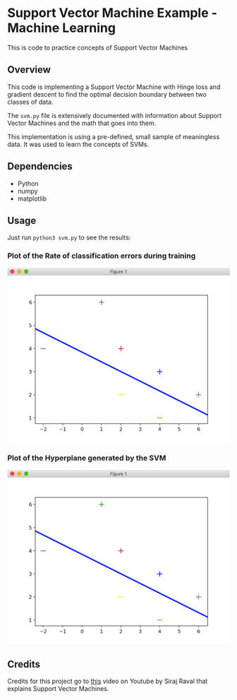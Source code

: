 # Support Vector Machine Example - Machine Learning
This is code to practice concepts of Support Vector Machines

## Overview

This code is implementing a Support Vector Machine with Hinge loss and gradient descent to find the optimal decision boundary between two classes of data.

The ``svm.py`` file is extensively documented with information about Support Vector Machines and the math that goes into them.

This implementation is using a pre-defined, small sample of meaningless data. It was used to learn the concepts of SVMs.


## Dependencies

* Python
* numpy
* matplotlib

## Usage

Just run ``python3 svm.py`` to see the results:

### Plot of the Rate of classification errors during training

![The rate of classification errors during training](https://github.com/chandl/ML-Support-Vector-Machine/blob/master/classification-results.png "The rate of classification errors during training.")

### Plot of the Hyperplane generated by the SVM

![A plot of the hyperplane generated by the support vector machine](https://github.com/chandl/ML-Support-Vector-Machine/blob/master/classification-results.png "The Hyperplane generated by the SVM.")


## Credits

Credits for this project go to [this](https://www.youtube.com/watch?v=g8D5YL6cOSE) video on Youtube by Siraj Raval that explains Support Vector Machines.
